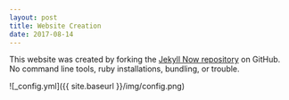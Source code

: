 ```yaml
---
layout: post
title: Website Creation
date: 2017-08-14
---
```


This website was created by forking the [Jekyll Now repository](https://github.com/barryclark/jekyll-now) on GitHub. No command line tools, ruby installations, bundling, or trouble.

![_config.yml]({{ site.baseurl }}/img/config.png)
